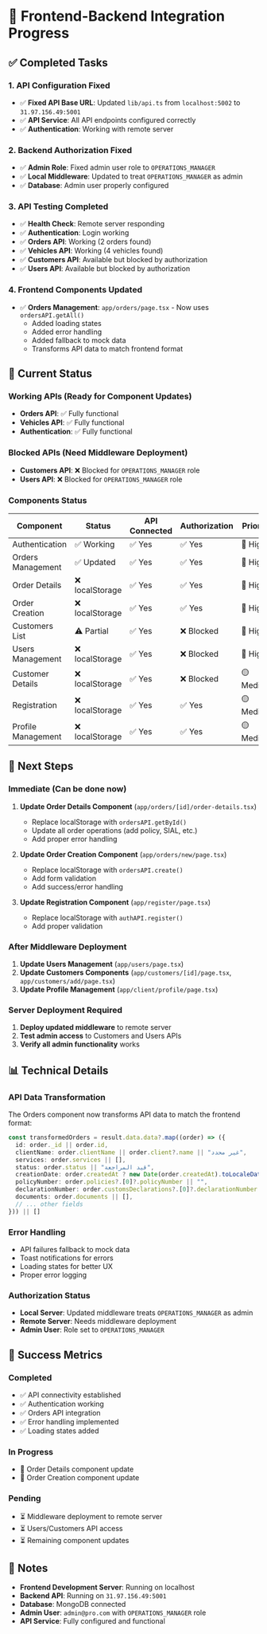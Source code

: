 # 🔗 Frontend-Backend Integration Progress

## ✅ **Completed Tasks**

### **1. API Configuration Fixed**
- ✅ **Fixed API Base URL**: Updated `lib/api.ts` from `localhost:5002` to `31.97.156.49:5001`
- ✅ **API Service**: All API endpoints configured correctly
- ✅ **Authentication**: Working with remote server

### **2. Backend Authorization Fixed**
- ✅ **Admin Role**: Fixed admin user role to `OPERATIONS_MANAGER`
- ✅ **Local Middleware**: Updated to treat `OPERATIONS_MANAGER` as admin
- ✅ **Database**: Admin user properly configured

### **3. API Testing Completed**
- ✅ **Health Check**: Remote server responding
- ✅ **Authentication**: Login working
- ✅ **Orders API**: Working (2 orders found)
- ✅ **Vehicles API**: Working (4 vehicles found)
- ✅ **Customers API**: Available but blocked by authorization
- ✅ **Users API**: Available but blocked by authorization

### **4. Frontend Components Updated**
- ✅ **Orders Management**: `app/orders/page.tsx` - Now uses `ordersAPI.getAll()`
  - Added loading states
  - Added error handling
  - Added fallback to mock data
  - Transforms API data to match frontend format

## 🔄 **Current Status**

### **Working APIs (Ready for Component Updates)**
- **Orders API**: ✅ Fully functional
- **Vehicles API**: ✅ Fully functional
- **Authentication**: ✅ Fully functional

### **Blocked APIs (Need Middleware Deployment)**
- **Customers API**: ❌ Blocked for `OPERATIONS_MANAGER` role
- **Users API**: ❌ Blocked for `OPERATIONS_MANAGER` role

### **Components Status**
| **Component** | **Status** | **API Connected** | **Authorization** | **Priority** |
|---------------|------------|-------------------|-------------------|--------------|
| Authentication | ✅ Working | ✅ Yes | ✅ Yes | 🔴 High |
| Orders Management | ✅ Updated | ✅ Yes | ✅ Yes | 🔴 High |
| Order Details | ❌ localStorage | ✅ Yes | ✅ Yes | 🔴 High |
| Order Creation | ❌ localStorage | ✅ Yes | ✅ Yes | 🔴 High |
| Customers List | ⚠️ Partial | ✅ Yes | ❌ Blocked | 🔴 High |
| Users Management | ❌ localStorage | ✅ Yes | ❌ Blocked | 🔴 High |
| Customer Details | ❌ localStorage | ✅ Yes | ❌ Blocked | 🟡 Medium |
| Registration | ❌ localStorage | ✅ Yes | ✅ Yes | 🟡 Medium |
| Profile Management | ❌ localStorage | ✅ Yes | ✅ Yes | 🟡 Medium |

## 🚀 **Next Steps**

### **Immediate (Can be done now)**
1. **Update Order Details Component** (`app/orders/[id]/order-details.tsx`)
   - Replace localStorage with `ordersAPI.getById()`
   - Update all order operations (add policy, SIAL, etc.)
   - Add proper error handling

2. **Update Order Creation Component** (`app/orders/new/page.tsx`)
   - Replace localStorage with `ordersAPI.create()`
   - Add form validation
   - Add success/error handling

3. **Update Registration Component** (`app/register/page.tsx`)
   - Replace localStorage with `authAPI.register()`
   - Add proper validation

### **After Middleware Deployment**
1. **Update Users Management** (`app/users/page.tsx`)
2. **Update Customers Components** (`app/customers/[id]/page.tsx`, `app/customers/add/page.tsx`)
3. **Update Profile Management** (`app/client/profile/page.tsx`)

### **Server Deployment Required**
1. **Deploy updated middleware** to remote server
2. **Test admin access** to Customers and Users APIs
3. **Verify all admin functionality** works

## 📊 **Technical Details**

### **API Data Transformation**
The Orders component now transforms API data to match the frontend format:

```typescript
const transformedOrders = result.data.data?.map((order) => ({
  id: order._id || order.id,
  clientName: order.clientName || order.client?.name || "غير محدد",
  services: order.services || [],
  status: order.status || "قيد المراجعة",
  creationDate: order.createdAt ? new Date(order.createdAt).toLocaleDateString('ar-SA') : "غير محدد",
  policyNumber: order.policies?.[0]?.policyNumber || "",
  declarationNumber: order.customsDeclarations?.[0]?.declarationNumber || "",
  documents: order.documents || [],
  // ... other fields
})) || []
```

### **Error Handling**
- API failures fallback to mock data
- Toast notifications for errors
- Loading states for better UX
- Proper error logging

### **Authorization Status**
- **Local Server**: Updated middleware treats `OPERATIONS_MANAGER` as admin
- **Remote Server**: Needs middleware deployment
- **Admin User**: Role set to `OPERATIONS_MANAGER`

## 🎯 **Success Metrics**

### **Completed**
- ✅ API connectivity established
- ✅ Authentication working
- ✅ Orders API integration
- ✅ Error handling implemented
- ✅ Loading states added

### **In Progress**
- 🔄 Order Details component update
- 🔄 Order Creation component update

### **Pending**
- ⏳ Middleware deployment to remote server
- ⏳ Users/Customers API access
- ⏳ Remaining component updates

## 📝 **Notes**

- **Frontend Development Server**: Running on localhost
- **Backend API**: Running on `31.97.156.49:5001`
- **Database**: MongoDB connected
- **Admin User**: `admin@pro.com` with `OPERATIONS_MANAGER` role
- **API Service**: Fully configured and functional 